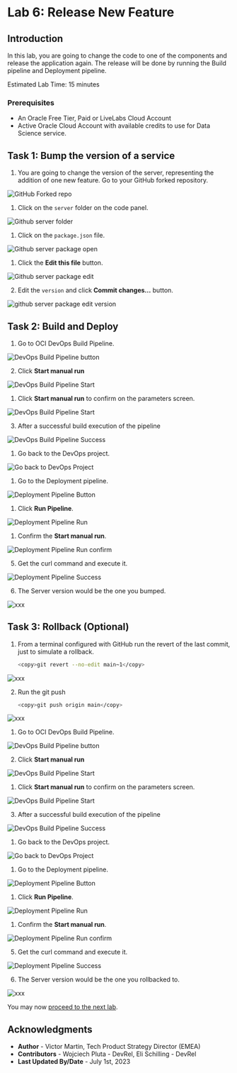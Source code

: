 # Lab 6: Release New Feature

## Introduction

In this lab, you are going to change the code to one of the components and release the application again. The release will be done by running the Build pipeline and Deployment pipeline.

Estimated Lab Time: 15 minutes

### Prerequisites

* An Oracle Free Tier, Paid or LiveLabs Cloud Account
* Active Oracle Cloud Account with available credits to use for Data Science service.

## Task 1: Bump the version of a service

1. You are going to change the version of the server, representing the addition of one new feature. Go to your GitHub forked repository.

  ![GitHub Forked repo](./images/github-forked-repo.png)

1. Click on the `server` folder on the code panel.

  ![Github server folder](./images/github-server-folder.png)

1. Click on the `package.json` file.

  ![Github server package open](./images/github-server-package-open.png)

1. Click the **Edit this file** button.

  ![Github server package edit](./images/github-server-package-edit.png)

2. Edit the `version` and click **Commit changes...** button.

  ![github server package edit version](./images/github-server-package-edit-version.png)

## Task 2: Build and Deploy

1. Go to OCI DevOps Build Pipeline.

  ![DevOps Build Pipeline button](./images/devops-build-pipeline-button.png)

2. Click **Start manual run**

  ![DevOps Build Pipeline Start ](./images/devops-build-pipeline-start.png)

1. Click **Start manual run** to confirm on the parameters screen.

  ![DevOps Build Pipeline Start ](./images/devops-build-pipeline-start-run.png)

3. After a successful build execution of the pipeline

  ![DevOps Build Pipeline Success](./images/devops-build-pipeline-success.png)

1. Go back to the DevOps project.

  ![Go back to DevOps Project](./images/back-to-project.png)

1. Go to the Deployment pipeline.

  ![Deployment Pipeline Button](./images/deployment-pipeline-button.png)

1. Click **Run Pipeline**.

  ![Deployment Pipeline Run](./images/deployment-pipeline-run.png)

1. Confirm the **Start manual run**.

  ![Deployment Pipeline Run confirm](./images/deployment-pipeline-run-confirm.png)

5. Get the curl command and execute it.

  ![Deployment Pipeline Success](./images/deployment-pipeline-success.png)

6. The Server version would be the one you bumped.

  ![xxx](./images/xxx.png)

## Task 3: Rollback (Optional)

1. From a terminal configured with GitHub run the revert of the last commit, just to simulate a rollback.

    ```bash
    <copy>git revert --no-edit main~1</copy>
    ```

  ![xxx](./images/xxx.png)

2. Run the git push

    ```bash
    <copy>git push origin main</copy>
    ```

  ![xxx](./images/xxx.png)

1. Go to OCI DevOps Build Pipeline.

  ![DevOps Build Pipeline button](./images/devops-build-pipeline-button.png)

2. Click **Start manual run**

  ![DevOps Build Pipeline Start ](./images/devops-build-pipeline-start.png)

1. Click **Start manual run** to confirm on the parameters screen.

  ![DevOps Build Pipeline Start ](./images/devops-build-pipeline-start-run.png)

3. After a successful build execution of the pipeline

  ![DevOps Build Pipeline Success](./images/devops-build-pipeline-success.png)

1. Go back to the DevOps project.

  ![Go back to DevOps Project](./images/back-to-project.png)

1. Go to the Deployment pipeline.

  ![Deployment Pipeline Button](./images/deployment-pipeline-button.png)

1. Click **Run Pipeline**.

  ![Deployment Pipeline Run](./images/deployment-pipeline-run.png)

1. Confirm the **Start manual run**.

  ![Deployment Pipeline Run confirm](./images/deployment-pipeline-run-confirm.png)

5. Get the curl command and execute it.

  ![Deployment Pipeline Success](./images/deployment-pipeline-success.png)

6. The Server version would be the one you rollbacked to.

  ![xxx](./images/xxx.png)

You may now [proceed to the next lab](#next).

## Acknowledgments

* **Author** - Victor Martin, Tech Product Strategy Director (EMEA)
* **Contributors** - Wojciech Pluta - DevRel, Eli Schilling - DevRel
* **Last Updated By/Date** - July 1st, 2023